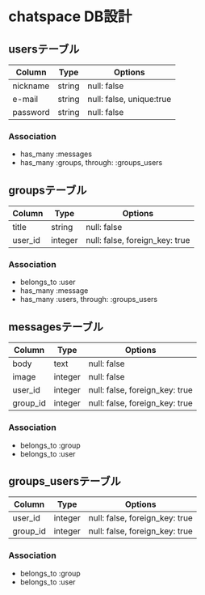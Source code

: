 # chatspace DB設計
## usersテーブル
|Column|Type|Options|
|------|----|-------|
|nickname|string|null: false|
|e-mail|string|null: false, unique:true|
|password|string|null: false|
### Association
- has_many :messages
- has_many :groups,  through:  :groups_users

## groupsテーブル
|Column|Type|Options|
|------|----|-------|
|title|string|null: false|
|user_id|integer|null: false, foreign_key: true|
### Association
- belongs_to :user
- has_many :message
- has_many :users,  through:  :groups_users

## messagesテーブル
|Column|Type|Options|
|------|----|-------|
|body|text|null: false|
|image|integer|null: false|
|user_id|integer|null: false, foreign_key: true|
|group_id|integer|null: false, foreign_key: true|
### Association
- belongs_to :group
- belongs_to :user

## groups_usersテーブル
|Column|Type|Options|
|------|----|-------|
|user_id|integer|null: false, foreign_key: true|
|group_id|integer|null: false, foreign_key: true|
### Association
- belongs_to :group
- belongs_to :user